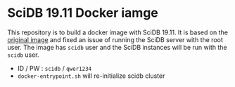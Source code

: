 # SciDB 19.11 Docker iamge

This repository is to build a docker image with SciDB 19.11.
It is based on the [original image](https://hub.docker.com/r/rvernica/scidb/tags) and
fixed an issue of running the SciDB server with the root user.
The image has `scidb` user and the SciDB instances will be run with the `scidb` user.

- ID / PW : `scidb` / `qwer1234`
- `docker-entrypoint.sh` will re-initialize scidb cluster
